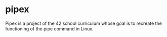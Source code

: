 # pipex
Pipex is a project of the 42 school curriculum whose goal is to recreate the functioning of the pipe command in Linux.

